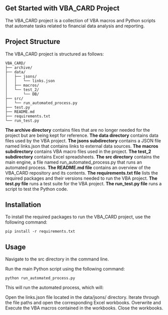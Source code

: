 ## Get Started with VBA_CARD Project
The VBA_CARD project is a collection of VBA macros and Python scripts that automate tasks related to financial data analysis and reporting.

## Project Structure
The VBA_CARD project is structured as follows:

```
VBA_CARD/
├── archive/
├── data/
│   ├── jsons/
│   │   └── links.json
│   ├── macros/
│   └── test_2/
│       └── DB/
├── src/
│   └── run_automated_process.py
├── test.py
├── README.md
├── requirements.txt
└── run_test.py
```

**The archive directory** contains files that are no longer needed for the project but are being kept for reference.
**The data directory** contains data files used by the VBA project.
**The jsons subdirectory** contains a JSON file named links.json that contains links to external data sources.
**The macros subdirectory** contains VBA macro files used in the project.
**The test_2 subdirectory** contains Excel spreadsheets.
**The src directory** contains the main engine, a file named run_automated_process.py that runs an automated process.
**The README.md file** contains an overview of the VBA_CARD repository and its contents.
**The requirements.txt file** lists the required packages and their versions needed to run the VBA project.
**The test.py file** runs a test suite for the VBA project.
**The run_test.py file** runs a script to test the Python code.

## Installation
To install the required packages to run the VBA_CARD project, use the following command:

```
pip install -r requirements.txt
```
## Usage
Navigate to the src directory in the command line.

Run the main Python script using the following command:

```
python run_automated_process.py
```

This will run the automated process, which will:

Open the links.json file located in the data/jsons/ directory.
Iterate through the file paths and open the corresponding Excel workbooks.
Overwrite and Execute the VBA macros contained in the workbooks.
Close the workbooks.
